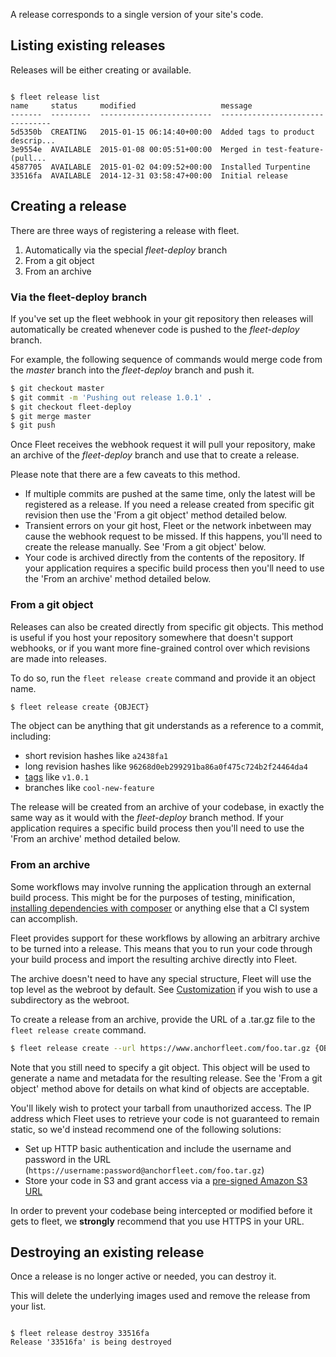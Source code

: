 A release corresponds to a single version of your site's code.

Listing existing releases
----

Releases will be either creating or available.

```

$ fleet release list
name     status     modified                   message
-------  ---------  -------------------------  --------------------------------
5d5350b  CREATING   2015-01-15 06:14:40+00:00  Added tags to product descrip...
3e9554e  AVAILABLE  2015-01-08 00:05:51+00:00  Merged in test-feature- (pull...
4587705  AVAILABLE  2015-01-02 04:09:52+00:00  Installed Turpentine
33516fa  AVAILABLE  2014-12-31 03:58:47+00:00  Initial release
```

Creating a release
----

There are three ways of registering a release with fleet.

 1. Automatically via the special *fleet-deploy* branch
 2. From a git object
 3. From an archive

### Via the fleet-deploy branch

If you've set up the fleet webhook in your git repository then releases will
automatically be created whenever code is pushed to the *fleet-deploy* branch.

For example, the following sequence of commands would merge code from the
*master* branch into the *fleet-deploy* branch and push it.

```bash
$ git checkout master
$ git commit -m 'Pushing out release 1.0.1' .
$ git checkout fleet-deploy
$ git merge master
$ git push
```

Once Fleet receives the webhook request it will pull your repository, make
an archive of the *fleet-deploy* branch and use that to create a release.

Please note that there are a few caveats to this method.

 * If multiple commits are pushed at the same time, only the latest will be
   registered as a release. If you need a release created from specific git
   revision then use the 'From a git object' method detailed below.
 * Transient errors on your git host, Fleet or the network inbetween may cause
   the webhook request to be missed. If this happens, you'll need to create the
   release manually. See 'From a git object' below.
 * Your code is archived directly from the contents of the repository. If your
   application requires a specific build process then you'll need to use the
   'From an archive' method detailed below.

### From a git object

Releases can also be created directly from specific git objects. This method is
useful if you host your repository somewhere that doesn't support webhooks, or
if you want more fine-grained control over which revisions are made into
releases.

To do so, run the `fleet release create` command and provide it an object name.

```bash
$ fleet release create {OBJECT}
```

The object can be anything that git understands as a reference to a commit,
including:

 * short revision hashes like `a2438fa1`
 * long revision hashes like `96268d0eb299291ba86a0f475c724b2f24464da4`
 * [tags](https://git-scm.com/book/en/v2/Git-Basics-Tagging) like `v1.0.1`
 * branches like `cool-new-feature`

The release will be created from an archive of your codebase, in exactly the
same way as it would with the *fleet-deploy* branch method. If your application
requires a specific build process then you'll need to use the 'From an archive'
method detailed below.

### From an archive

Some workflows may involve running the application through an external build
process. This might be for the purposes of testing, minification, [installing
dependencies with composer](https://getcomposer.org/) or anything else that a CI
system can accomplish.

Fleet provides support for these workflows by allowing an arbitrary archive to
be turned into a release. This means that you to run your code through your
build process and import the resulting archive directly into Fleet.

The archive doesn't need to have any special structure, Fleet will use the top
level as the webroot by default. See [Customization](
/configuring-magento-for-fleet/customisation/) if you wish to use a subdirectory
as the webroot.

To create a release from an archive, provide the URL of a .tar.gz file to the
`fleet release create` command.

```bash
$ fleet release create --url https://www.anchorfleet.com/foo.tar.gz {OBJECT}
```

Note that you still need to specify a git object. This object will be used to
generate a name and metadata for the resulting release. See the 'From a git
object' method above for details on what kind of objects are acceptable.

You'll likely wish to protect your tarball from unauthorized access. The IP
address which Fleet uses to retrieve your code is not guaranteed to remain
static, so we'd instead recommend one of the following solutions:

 * Set up HTTP basic authentication and include the username and password in
   the URL (`https://username:password@anchorfleet.com/foo.tar.gz`)
 * Store your code in S3 and grant access via a [pre-signed Amazon S3
 URL](http://docs.aws.amazon.com/AmazonS3/latest/dev/ShareObjectPreSignedURL.html)

In order to prevent your codebase being intercepted or modified before it gets
to fleet, we **strongly** recommend that you use HTTPS in your URL.


Destroying an existing release
----

Once a release is no longer active or needed, you can destroy it.

This will delete the underlying images used and remove the release from your list.

```

$ fleet release destroy 33516fa
Release '33516fa' is being destroyed
```
